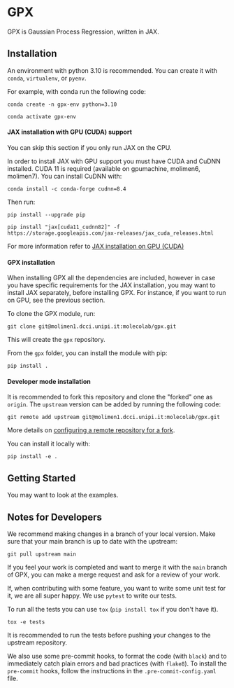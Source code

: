 
# GPX

GPX is Gaussian Process Regression, written in JAX.


## Installation

An environment with python 3.10 is recommended. You can create it with `conda`, `virtualenv`, or `pyenv`.

For example, with conda run the following code:

```shell
conda create -n gpx-env python=3.10
```
```shell
conda activate gpx-env
```

#### JAX installation with GPU (CUDA) support

You can skip this section if you only run JAX on the CPU.

In order to install JAX with GPU support you must have CUDA and CuDNN installed. 
CUDA 11 is required (available on gpumachine, molimen6, molimen7). 
You can install CuDNN with:

```shell
conda install -c conda-forge cudnn=8.4
```

Then run:

```shell
pip install --upgrade pip
```

```shell
pip install "jax[cuda11_cudnn82]" -f https://storage.googleapis.com/jax-releases/jax_cuda_releases.html
```

For more information refer to [JAX installation on GPU (CUDA)](https://github.com/google/jax#pip-installation-gpu-cuda)

#### GPX installation

When installing GPX all the dependencies are included, however in case you have specific requirements for the JAX installation,
you may want to install JAX separately, before installing GPX.
For instance, if you want to run on GPU, see the previous section. 

To clone the GPX module, run:

```shell
git clone git@molimen1.dcci.unipi.it:molecolab/gpx.git
```

This will create the `gpx` repository.

From the `gpx` folder, you can install the module with pip:

```shell
pip install .
```

#### Developer mode installation

It is recommended to fork this repository and clone the "forked" one as `origin`. The `upstream` version
can be added by running the following code:

```shell
git remote add upstream git@molimen1.dcci.unipi.it:molecolab/gpx.git
```

More details on [configuring a remote repository for a fork](https://docs.github.com/en/pull-requests/collaborating-with-pull-requests/working-with-forks/configuring-a-remote-repository-for-a-fork).

You can install it locally with:

```shell
pip install -e .
```

## Getting Started

You may want to look at the examples.


## Notes for Developers

We recommend making changes in a branch of your local version. 
Make sure that your main branch is up to date with the upstream:

```shell
git pull upstream main
```

If you feel your work is completed and want to merge it with the `main` branch of GPX, you can
make a merge request and ask for a review of your work.

If, when contributing with some feature, you want to write some unit test for it, we are all super
happy. We use `pytest` to write our tests.

To run all the tests you can use `tox` (`pip install tox` if you don't have it).

```shell
tox -e tests
```

It is recommended to run the tests before pushing your changes to the upstream repository.

We also use some pre-commit hooks, to format the code (with `black`) and to immediately catch plain
errors and bad practices (with `flake8`). To install the `pre-commit` hooks, follow the instructions
in the `.pre-commit-config.yaml` file.
